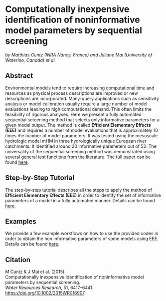 # Computationally inexpensive identification of noninformative model parameters by sequential screening
*by Matthias Cuntz (INRA Nancy, France) and Juliane Mai (University of Waterloo, Canada) et al.*

## Abstract
Environmental models tend to require increasing computational time and resources as physical process descriptions are improved or new descriptions are incorporated. Many-query applications such as sensitivity analysis or model calibration usually require a large number of model evaluations leading to high computational demand. This often limits the feasibility of rigorous analyses. Here we present a fully automated sequential screening method that selects only informative parameters for a given model output. The method is called **Efficient Elementary Effects (EEE)** and requires a number of model evaluations that is approximately 10 times the number of model parameters. It was tested using the mesoscale hydrologic model mHM in three hydrologically unique European river catchments. It identified around 20 informative parameters out of 52. The universality of the sequential screening method was demonstrated using several general test functions from the literature. The full paper can be found [here](https://doi.org/10.1002/2015WR016907).

## Step-by-Step Tutorial
The step-by-step tutorial describes all the steps to apply the method of **Efficient Elementary Effects (EEE)** in order to identify the set of informative parameters of a model in a fully automated manner. Details can be found [here](https://github.com/julemai/EEE/wiki/Step-by-Step-Tutorial).

## Examples
We provide a few example workflows on how to use the provided codes in order to obtain the non informative parameters of some models using EEE. Details can be found [here](https://github.com/julemai/EEE/wiki/Examples).

## Citation
M Cuntz & J Mai et al. (2015).<br>
Computationally inexpensive identification of noninformative model parameters by sequential screening.<br>
*Water Resources Research*, 51, 6417–6441.<br>
https://doi.org/10.1002/2015WR016907.
